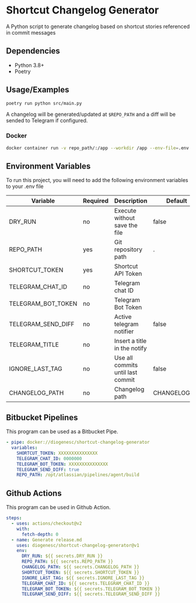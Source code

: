 # Shortcut Changelog Generator

A Python script to generate changelog based on shortcut stories referenced in commit messages


## Dependencies

- Python 3.8+
- Poetry
## Usage/Examples

```bash
poetry run python src/main.py
```

A changelog will be generated/updated at `$REPO_PATH` and 
a diff will be sended to Telegram if configured.

### Docker
```bash
docker container run -v repo_path/:/app --workdir /app --env-file=.env diogenesc/shortcut-changelog-generator
```
## Environment Variables

To run this project, you will need to add the following environment variables to your .env file

| Variable           | Required | Description                       | Default      |
|--------------------|----------|-----------------------------------|--------------|
| DRY_RUN            | no       | Execute without save the file     | false        |
| REPO_PATH          | yes      | Git repository path               | .            |
| SHORTCUT_TOKEN     | yes      | Shortcut API Token                |              |
| TELEGRAM_CHAT_ID   | no       | Telegram chat ID                  |              |
| TELEGRAM_BOT_TOKEN | no       | Telegram Bot Token                |              |
| TELEGRAM_SEND_DIFF | no       | Active telegram notifier          | false        |
| TELEGRAM_TITLE     | no       | Insert a title in the notify      |              |
| IGNORE_LAST_TAG    | no       | Use all commits until last commit | false        |
| CHANGELOG_PATH     | no       | Changelog path                    | CHANGELOG.md |

## Bitbucket Pipelines

This program can be used as a Bitbucket Pipe.

```yml
- pipe: docker://diogenesc/shortcut-changelog-generator
  variables:
    SHORTCUT_TOKEN: XXXXXXXXXXXXXXX
    TELEGRAM_CHAT_ID: 0000000
    TELEGRAM_BOT_TOKEN: XXXXXXXXXXXXXXX
    TELEGRAM_SEND_DIFF: true
    REPO_PATH: /opt/atlassian/pipelines/agent/build
```

## Github Actions

This program can be used in Github Action.

```yml
steps:
  - uses: actions/checkout@v2
    with:
      fetch-depth: 0
  - name: Generate release.md
    uses: diogenesc/shortcut-changelog-generator@v1
    env:
      DRY_RUN: ${{ secrets.DRY_RUN }}
      REPO_PATH: ${{ secrets.REPO_PATH }}
      CHANGELOG_PATH: ${{ secrets.CHANGELOG_PATH }}
      SHORTCUT_TOKEN: ${{ secrets.SHORTCUT_TOKEN }}
      IGNORE_LAST_TAG: ${{ secrets.IGNORE_LAST_TAG }}
      TELEGRAM_CHAT_ID: ${{ secrets.TELEGRAM_CHAT_ID }}
      TELEGRAM_BOT_TOKEN: ${{ secrets.TELEGRAM_BOT_TOKEN }}
      TELEGRAM_SEND_DIFF: ${{ secrets.TELEGRAM_SEND_DIFF }}
```
